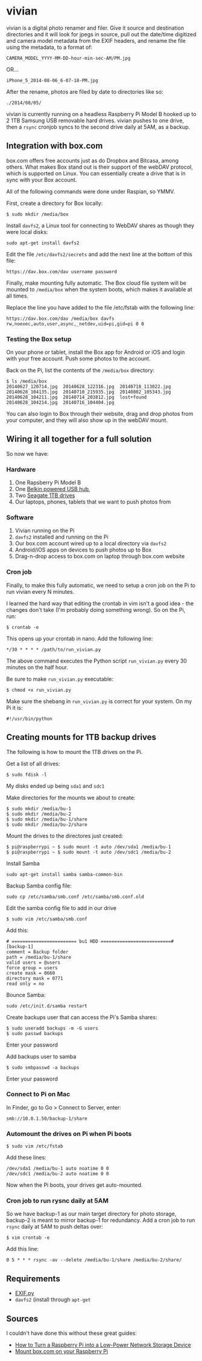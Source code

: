 # vivian

vivian is a digital photo renamer and filer. Give it source and destination
directories and it will look for jpegs in source, pull out the date/time
digitized and camera model metadata from the EXIF headers, and rename the file
using the metadata, to a format of:

```CAMERA_MODEL_YYYY-MM-DD-hour-min-sec-AM/PM.jpg```

OR...

```iPhone_5_2014-08-06_6-07-18-PM.jpg```

After the rename, photos are filed by date to directories like so:

```./2014/08/05/```

vivian is currently running on a headless Raspberry Pi Model B hooked up to 2
1TB Samsung USB removable hard drives. vivian pushes to one drive, then a
```rsync``` cronjob syncs to the second drive daily at 5AM, as a backup.

## Integration with box.com

box.com offers free accounts just as do Dropbox and Bitcasa, among others. What
makes Box stand out is their support of the webDAV protocol, which is supported
on Linux. You can essentially create a drive that is in sync with your Box
account.

All of the following commands were done under Raspian, so YMMV.

First, create a directory for Box locally:

```$ sudo mkdir /media/box```

Install ```davfs2```, a Linux tool for connecting to WebDAV shares as though they
were local disks:

```sudo apt-get install davfs2```

Edit the file ```/etc/davfs2/secrets``` and add the next line at the bottom
of this file:

```https://dav.box.com/dav username password```

Finally, make mounting fully automatic. The Box cloud file system
will be mounted to ```/media/box``` when the system boots, which makes it
available at all times.

Replace the line you have added to the file /etc/fstab with the following line:

```https://dav.box.com/dav /media/box davfs rw,noexec,auto,user,async,_netdev,uid=pi,gid=pi 0 0```

### Testing the Box setup

On your phone or tablet, install the Box app for Android or iOS and login with
your free account. Push some photos to the account.

Back on the Pi, list the contents of the ```/media/box``` directory:

```
$ ls /media/box
20140627_120714.jpg  20140628_122316.jpg  20140718_113022.jpg
20140628_104135.jpg  20140710_215935.jpg  20140802_105343.jpg
20140628_104211.jpg  20140714_203812.jpg  lost+found
20140628_104214.jpg  20140716_104404.jpg
```

You can also login to Box through their website, drag and drop photos from your
computer, and they will also show up in the webDAV mount.

## Wiring it all together for a full solution

So now we have:

### Hardware

1. One Rapsberry Pi Model B
2. One [Belkin powered USB hub](http://www.amazon.com/gp/product/B005A0B3FG/ref=oh_aui_detailpage_o09_s00?ie=UTF8&psc=1),
3. Two [Seagate 1TB drives](http://www.amazon.com/gp/product/B00H4XH5FY/ref=s9_simh_gw_p147_d0_i1?pf_rd_m=ATVPDKIKX0DER&pf_rd_s=center-2&pf_rd_r=199708C3PTPACMVR5ABF&pf_rd_t=101&pf_rd_p=1688200382&pf_rd_i=507846)
4. Our laptops, phones, tablets that we want to push photos from

### Software

1. Vivian running on the Pi
2. ```davfs2``` installed and running on the Pi
3. Our box.com account wired up to a local directory via ```davfs2```
4. Android/iOS apps on devices to push photos up to Box
5. Drag-n-drop access to box.com on laptop through box.com website

### Cron job

Finally, to make this fully automatic, we need to setup a cron job on the Pi to
run vivian every N minutes.

I learned the hard way that editing the crontab in vim isn't a good idea - the
changes don't take (I'm probably doing something wrong). So on the Pi, run:

```$ crontab -e```

This opens up your crontab in nano. Add the following line:

```*/30 * * * * /path/to/run_vivian.py```

The above command executes the Python script ```run_vivian.py``` every 30 minutes
on the half hour.

Be sure to make ```run_vivian.py``` executable:

```$ chmod +x run_vivian.py```

Make sure the shebang in ```run_vivian.py``` is correct for your system. On my
Pi it is:

```#!/usr/bin/python```

## Creating mounts for 1TB backup drives

The following is how to mount the 1TB drives on the Pi.

Get a list of all drives:

```$ sudo fdisk -l```

My disks ended up being ```sda1``` and ```sdc1```

Make directories for the mounts we about to create:

```
$ sudo mkdir /media/bu-1
$ sudo mkdir /media/bu-2
$ sudo mkdir /media/bu-1/share
$ sudo mkdir /media/bu-2/share
```

Mount the drives to the directores just created:

```
$ pi@raspberrypi ~ $ sudo mount -t auto /dev/sda1 /media/bu-1
$ pi@raspberrypi ~ $ sudo mount -t auto /dev/sdc1 /media/bu-2
```

Install Samba

```sudo apt-get install samba samba-common-bin```

Backup Samba config file:

```sudo cp /etc/samba/smb.conf /etc/samba/smb.conf.old```

Edit the samba config file to add in our drive

```$ sudo vim /etc/samba/smb.conf```

Add this:

```
# ======================== bu1 HDD ==========================#
[backup-1]
comment = Backup folder
path = /media/bu-1/share
valid users = @users
force group = users
create mask = 0660
directory mask = 0771
read only = no
```

Bounce Samba:

```sudo /etc/init.d/samba restart```


Create backups user that can access the Pi's Samba shares:

```
$ sudo useradd backups -m -G users
$ sudo passwd backups
```

Enter your password

Add backups user to samba

```$ sudo smbpasswd -a backups```

Enter your password

### Connect to Pi on Mac

In Finder, go to Go > Connect to Server, enter:

```smb://10.0.1.50/backup-1/share```


### Automount the drives on Pi when Pi boots

```$ sudo vim /etc/fstab```

Add these lines:

```
/dev/sda1 /media/bu-1 auto noatime 0 0
/dev/sdc1 /media/bu-2 auto noatime 0 0
```

Now when the Pi boots, your drives get auto-mounted.


### Cron job to run rysnc daily at 5AM

So we have backup-1 as our main target directory for photo storage, backup-2 is
meant to mirror backup-1 for redundancy. Add a cron job to run ```rsync``` daily
at 5AM to push deltas over:

```$ vim crontab -e```

Add this line:

```0 5 * * * rsync -av --delete /media/bu-1/share /media/bu-2/share/```

## Requirements

* [EXIF.py](https://github.com/ianare/exif-py)
* ```davfs2``` (install through ```apt-get```

## Sources

I couldn't have done this without these great guides:

* [How to Turn a Raspberry Pi into a Low-Power Network Storage Device](http://www.howtogeek.com/139433/how-to-turn-a-raspberry-pi-into-a-low-power-network-storage-device/)
* [Mount box.com on your Raspberry Pi](http://www.sbprojects.com/projects/raspberrypi/webdav.php)
